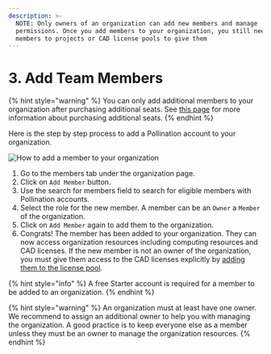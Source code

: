 ```yaml
---
description: >-
  NOTE: Only owners of an organization can add new members and manage
  permissions. Once you add members to your organization, you still need to add
  members to projects or CAD license pools to give them
---
```


# 3. Add Team Members

{% hint style="warning" %}
You can only add additional members to your organization after purchasing additional seats. See [this page](purchase-additional-seats.md) for more information about purchasing additional seats.
{% endhint %}

Here is the step by step process to add a Pollination account to your organization.

![How to add a member to your organization](../../.gitbook/assets/add\_team\_members.gif)

1. Go to the members tab under the organization page.
2. Click on `Add Member` button.
3. Use the search for members field to search for eligible members with Pollination accounts.
4. Select the role for the new member. A member can be an `Owner` a `Member` of the organization.
5. Click on `Add Member` again to add them to the organization.
6. Congrats! The member has been added to your organization. They can now access organization resources including computing resources and CAD licenses. If the new member is not an owner of the organization, you must give them access to the CAD licenses explicitly by [adding them to the license pool](broken-reference).

{% hint style="info" %}
A free Starter account is required for a member to be added to an organization.
{% endhint %}

{% hint style="warning" %}
An organization must at least have one owner. We recommend to assign an additional owner to help you with managing the organization. A good practice is to keep everyone else as a member unless they must be an owner to manage the organization resources.
{% endhint %}
